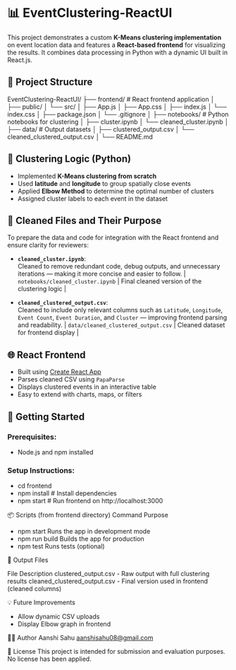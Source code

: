 # 📊 EventClustering-ReactUI

This project demonstrates a custom **K-Means clustering implementation** on event location data and features a **React-based frontend** for visualizing the results. It combines data processing in Python with a dynamic UI built in React.js.

## 📁 Project Structure

EventClustering-ReactUI/
├── frontend/ # React frontend application
│ ├── public/
│ └── src/
│ ├── App.js
│ ├── App.css
│ ├── index.js
│ └── index.css
│ ├── package.json
│ └── .gitignore
│
├── notebooks/ # Python notebooks for clustering
│ ├── cluster.ipynb
│ └── cleaned_cluster.ipynb
│
├── data/ # Output datasets
│ ├── clustered_output.csv
│ └── cleaned_clustered_output.csv
│
└── README.md

## 🧪 Clustering Logic (Python)

- Implemented **K-Means clustering from scratch**
- Used **latitude** and **longitude** to group spatially close events
- Applied **Elbow Method** to determine the optimal number of clusters
- Assigned cluster labels to each event in the dataset

## 🧹 Cleaned Files and Their Purpose

To prepare the data and code for integration with the React frontend and ensure clarity for reviewers:

- **`cleaned_cluster.ipynb`**:  
  Cleaned to remove redundant code, debug outputs, and unnecessary iterations — making it more concise and easier to follow.
  | `notebooks/cleaned_cluster.ipynb` | Final cleaned version of the clustering logic |

- **`cleaned_clustered_output.csv`**:  
  Cleaned to include only relevant columns such as `Latitude`, `Longitude`, `Event Count`, `Event Duration`, and `Cluster` — improving frontend parsing and readability.
  | `data/cleaned_clustered_output.csv` | Cleaned dataset for frontend display |

## 🌐 React Frontend

- Built using [Create React App](https://github.com/facebook/create-react-app)
- Parses cleaned CSV using `PapaParse`
- Displays clustered events in an interactive table
- Easy to extend with charts, maps, or filters

## 🚀 Getting Started

### Prerequisites:
- Node.js and npm installed

### Setup Instructions:
- cd frontend
- npm install       # Install dependencies
- npm start         # Run frontend on http://localhost:3000

📦 Scripts (from frontend directory)
Command	Purpose
- npm start   	Runs the app in development mode
- npm run build   	Builds the app for production
- npm test   	Runs tests (optional)

📁 Output Files

File	Description
clustered_output.csv -	Raw output with full clustering results
cleaned_clustered_output.csv -	Final version used in frontend (cleaned columns)

💡 Future Improvements

- Allow dynamic CSV uploads
- Display Elbow graph in frontend

🙋‍♀️ Author
Aanshi Sahu
aanshisahu08@gmail.com

📃 License
This project is intended for submission and evaluation purposes. No license has been applied.

